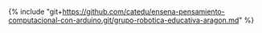 {% include "git+https://github.com/catedu/ensena-pensamiento-computacional-con-arduino.git/grupo-robotica-educativa-aragon.md" %}

